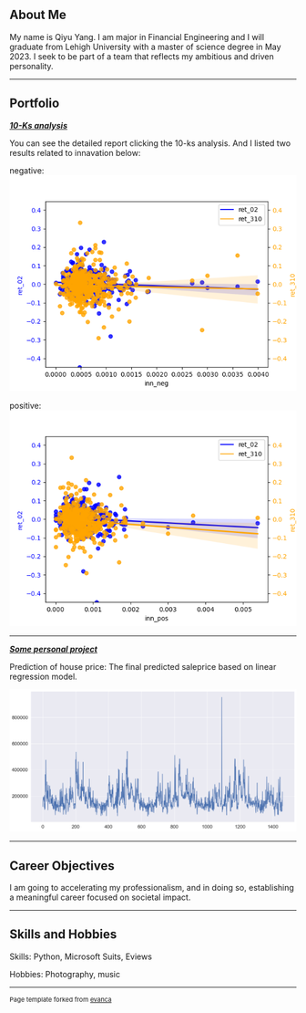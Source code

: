 ## About Me  ##

My name is Qiyu Yang. I am major in Financial Engineering and I will graduate from Lehigh University with a master of science degree in May 2023. I seek to be part of a team that reflects my ambitious and driven personality.

---

## Portfolio

<!-- You can link to other websites, PDFs in this repo, and other pages in this repo -->

_**[10-Ks analysis](/mid_report/report.md)**_

You can see the detailed report clicking the 10-ks analysis. And I listed two results related to innavation below:

negative:
<img src="mid_report/output_21_6.png?raw=true"/>

positive:
<img src="mid_report/output_21_7.png?raw=true"/>

---

_**[Some personal project](/other_regression/Final_hand.md)**_

Prediction of house price: The final predicted saleprice based on linear regression model.

<img src="other_regression/output_55_1.png?raw=true"/>

---

## Career Objectives

I am going to accelerating my professionalism, and in doing so, establishing a meaningful career focused on societal impact.

---

## Skills and Hobbies

Skills: Python, Microsoft Suits, Eviews

Hobbies: Photography, music

---
<p style="font-size:11px">Page template forked from <a href="https://github.com/evanca/quick-portfolio">evanca</a></p>
<!-- Remove above link if you don't want to attibute -->
